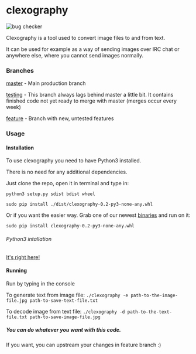# clexography
![bug checker](https://github.com/eXotech-code/clexography/workflows/Python%20application/badge.svg)

Clexography is a tool used to convert image files to and from text.

It can be used for example as a way of sending images over IRC chat or anywhere else, where you cannot send images normally.

### Branches
[master](https://github.com/eXotech-code/clexography/tree/master) -  Main production branch

[testing](https://github.com/eXotech-code/clexography/tree/testing) - This branch always lags behind master a little bit. It contains finished code not yet ready to merge with master (merges occur every week)

[feature](https://github.com/eXotech-code/clexography/tree/feature) - Branch with new, untested features


### Usage
#### Installation
To use clexography you need to have Python3 installed.

There is no need for any additional dependencies.

Just clone the repo, open it in terminal and type in:

`python3 setup.py sdist bdist wheel`

`sudo pip install ./dist/clexography-0.2-py3-none-any.whl`

Or if you want the easier way. Grab one of our newest [binaries](https://github.com/eXotech-code/clexography/releases) and run on it:

`sudo pip install clexography-0.2-py3-none-any.whl`

###### Python3 intallation
[It's right here!](https://wiki.python.org/moin/BeginnersGuide/Download)

#### Running
Run by typing in the console

To generate text from image file:
`./clexography -e path-to-the-image-file.jpg path-to-save-text-file.txt`

To decode image from text file:
`./clexography -d path-to-the-text-file.txt path-to-save-image-file.jpg`

##### You can do whatever you want with this code.

If you want, you can upstream your changes in feature branch :)
